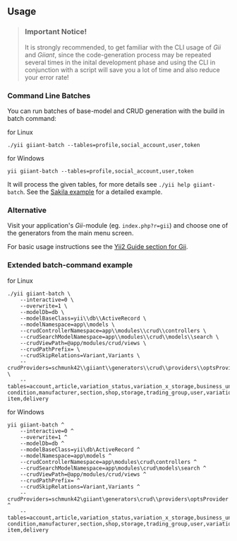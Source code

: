 Usage
-----

> ### Important Notice!
> It is strongly recommended, to get familiar with the CLI usage of *Gii* and *Giiant*, since the code-generation process may be repeated several times in the inital development phase and using the CLI in conjunction with a script will save you a lot of time and also reduce your error rate!

### Command Line Batches

You can run batches of base-model and CRUD generation with the build in batch command:

for Linux

    ./yii giiant-batch --tables=profile,social_account,user,token

for Windows

    yii giiant-batch --tables=profile,social_account,user,token

It will process the given tables, for more details see `./yii help giiant-batch`. See the [Sakila example](50-generate-sakila-backend.md) for a detailed example.


### Alternative 

Visit your application's *Gii*-module (eg. `index.php?r=gii`) and choose one of the generators from the main menu screen.

For basic usage instructions see the [Yii2 Guide section for Gii](http://www.yiiframework.com/doc-2.0/guide-tool-gii.html).




### Extended batch-command example

for Linux

```
./yii giiant-batch \
    --interactive=0 \
    --overwrite=1 \
    --modelDb=db \
    --modelBaseClass=yii\\db\\ActiveRecord \
    --modelNamespace=app\\models \
    --crudControllerNamespace=app\\modules\\crud\\controllers \
    --crudSearchModelNamespace=app\\modules\\crud\\models\\search \
    --crudViewPath=@app/modules/crud/views \
    --crudPathPrefix= \
    --crudSkipRelations=Variant,Variants \
    --crudProviders=schmunk42\\giiant\\generators\\crud\\providers\\optsProvider \
    --tables=account,article,variation_status,variation_x_storage,business_unit,category,\
condition,manufacturer,section,shop,storage,trading_group,user,variation,core_log,basket,basket-item,delivery
```

for Windows

```
yii giiant-batch ^
    --interactive=0 ^
    --overwrite=1 ^
    --modelDb=db ^
    --modelBaseClass=yii\db\ActiveRecord ^
    --modelNamespace=app\models ^
    --crudControllerNamespace=app\modules\crud\controllers ^
    --crudSearchModelNamespace=app\modules\crud\models\search ^
    --crudViewPath=@app/modules/crud/views ^
    --crudPathPrefix= ^
    --crudSkipRelations=Variant,Variants ^
    --crudProviders=schmunk42\giiant\generators\crud\\providers\optsProvider ^
    --tables=account,article,variation_status,variation_x_storage,business_unit,category,^
condition,manufacturer,section,shop,storage,trading_group,user,variation,core_log,basket,basket-item,delivery
```